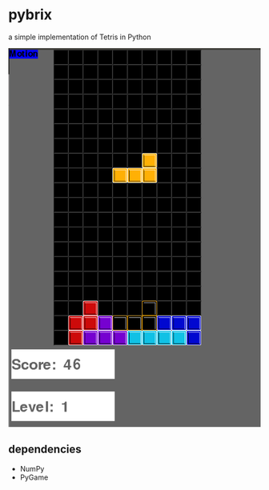 # pybrix
a simple implementation of Tetris in Python

![pybrix gameplay image](images/gameplay.png)

## dependencies
- NumPy
- PyGame
